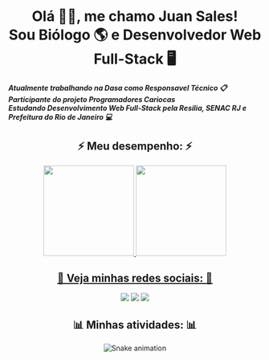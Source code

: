 
<h1 align="center"> Olá 👋🏼, me chamo Juan Sales! <br> Sou Biólogo 🌎 e Desenvolvedor Web Full-Stack 🖥 </h1>
<h5> Atualmente trabalhando na Dasa como Responsavel Técnico 📋 <br> Participante do projeto Programadores Cariocas  <br> Estudando Desenvolvimento Web Full-Stack pela Resilia, SENAC RJ e Prefeitura do Rio de Janeiro 💻

<h2 align="center"> ⚡️ Meu desempenho: ⚡️</h3>
<div align="center">
  <a href="https://github.com/Juangsales">
  <img height="180em" src="https://github-readme-stats.vercel.app/api?username=Juangsales&show_icons=true&theme=transparent&include_all_commits=true&count_private=true"/>
  <img height="180em" src="https://github-readme-stats.vercel.app/api/top-langs/?username=Juangsales&layout=compact&langs_count=7&theme=transparent"/>
</div>
  <h2 align="center"> 📱 Veja minhas redes sociais: 📱</h3>
<div align="center">
 
  <a href="https://instagram.com/_juansales_" target="_blank"><img src="https://img.shields.io/badge/-Instagram-%23E4405F?style=for-the-badge&logo=instagram&logoColor=white" target="_blank"></a>
  <a href = "mailto:juangomes.sales@gmail.com"><img src="https://img.shields.io/badge/-Gmail-%23333?style=for-the-badge&logo=gmail&logoColor=white" target="_blank"></a>
  <a href="https://www.linkedin.com/in/juan-sales-723524158/" target="_blank"><img src="https://img.shields.io/badge/-LinkedIn-%230077B5?style=for-the-badge&logo=linkedin&logoColor=white" target="_blank"></a>

 <h2 align="center"> 📊 Minhas atividades: 📊</h3>
  
  ![Snake animation](https://github.com/Juangsales/Juangsales/blob/output/github-contribution-grid-snake.svg)
 
 </div>

